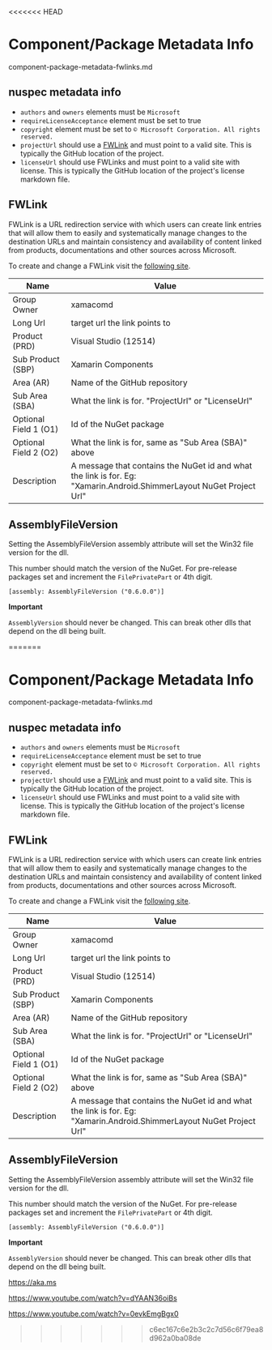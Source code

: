 <<<<<<< HEAD
# Component/Package Metadata Info

component-package-metadata-fwlinks.md

## nuspec metadata info
 
 - `authors` and `owners` elements must be `Microsoft`
 - `requireLicenseAcceptance` element must be set to true
 - `copyright` element must be set to `© Microsoft Corporation. All rights reserved.`
 - `projectUrl` should use a [FWLink](#fwlink) and must point to a valid site.  This is typically the GitHub location of the project.
 - `licenseUrl`  should use FWLinks and must point to a valid site with license.  This is typically the GitHub location of the project's license markdown file.

 
 
## FWLink

FWLink is a URL redirection service with which users can create link entries that will allow them to easily and systematically manage changes to the destination URLs and maintain consistency and availability of content linked from products, documentations and other sources across Microsoft.  

To create and change a FWLink visit the [following site][1].

| Name                  | Value                                                |
|-----------------------|------------------------------------------------------|
| Group Owner           | xamacomd                                             |
| Long Url              | target url the link points to                        |
| Product (PRD)         | Visual Studio (12514)                                |
| Sub Product (SBP)     | Xamarin Components                                   |
| Area (AR)             | Name of the GitHub repository                        |
| Sub Area (SBA)        | What the link is for.  "ProjectUrl" or "LicenseUrl"  |
| Optional Field 1 (O1) | Id of the NuGet package                              |
| Optional Field 2 (O2) | What the link is for, same as "Sub Area (SBA)" above |
| Description           | A message that contains the NuGet id and what the link is for.  Eg: "Xamarin.Android.ShimmerLayout NuGet Project Url" | 
 
## AssemblyFileVersion

Setting the AssemblyFileVersion assembly attribute will set the Win32 file version for the dll.

This number should match the version of the NuGet.  For pre-release packages set and increment the `FilePrivatePart` or 4th digit. 

`[assembly: AssemblyFileVersion ("0.6.0.0")]`

**Important**

`AssemblyVersion` should never be changed.  This can break other dlls that depend on the dll being built.






[1]: https://urlmanager.cloudapp.net/app/html/index.html#/go.microsoft.com.fwlink



=======
# Component/Package Metadata Info

component-package-metadata-fwlinks.md

## nuspec metadata info
 
 - `authors` and `owners` elements must be `Microsoft`
 - `requireLicenseAcceptance` element must be set to true
 - `copyright` element must be set to `© Microsoft Corporation. All rights reserved.`
 - `projectUrl` should use a [FWLink](#fwlink) and must point to a valid site.  This is typically the GitHub location of the project.
 - `licenseUrl`  should use FWLinks and must point to a valid site with license.  This is typically the GitHub location of the project's license markdown file.

 
 
## FWLink

FWLink is a URL redirection service with which users can create link entries that will allow them to easily and systematically manage changes to the destination URLs and maintain consistency and availability of content linked from products, documentations and other sources across Microsoft.  

To create and change a FWLink visit the [following site][1].

| Name                  | Value                                                |
|-----------------------|------------------------------------------------------|
| Group Owner           | xamacomd                                             |
| Long Url              | target url the link points to                        |
| Product (PRD)         | Visual Studio (12514)                                |
| Sub Product (SBP)     | Xamarin Components                                   |
| Area (AR)             | Name of the GitHub repository                        |
| Sub Area (SBA)        | What the link is for.  "ProjectUrl" or "LicenseUrl"  |
| Optional Field 1 (O1) | Id of the NuGet package                              |
| Optional Field 2 (O2) | What the link is for, same as "Sub Area (SBA)" above |
| Description           | A message that contains the NuGet id and what the link is for.  Eg: "Xamarin.Android.ShimmerLayout NuGet Project Url" | 
 
## AssemblyFileVersion

Setting the AssemblyFileVersion assembly attribute will set the Win32 file version for the dll.

This number should match the version of the NuGet.  For pre-release packages set and increment the `FilePrivatePart` or 4th digit. 

`[assembly: AssemblyFileVersion ("0.6.0.0")]`

**Important**

`AssemblyVersion` should never be changed.  This can break other dlls that depend on the dll being built.






[1]: https://urlmanager.cloudapp.net/app/html/index.html#/go.microsoft.com.fwlink


https://aka.ms






https://www.youtube.com/watch?v=dYAAN36oiBs

https://www.youtube.com/watch?v=0evkEmgBgx0
>>>>>>> c6ec167c6e2b3c2c7d56c6f79ea8d962a0ba08de
